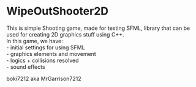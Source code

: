 # WipeOutShooter2D
This is simple Shooting game, made for testing SFML, library that can be used for creating 2D graphics stuff using C++. <br />
In this game, we have:  <br /> - initial settings for using SFML
                      <br /> - graphics elements and movement
                    <br />   - logics + collisions resolved
                    <br />   - sound effects


boki7212 aka MrGarrison7212

